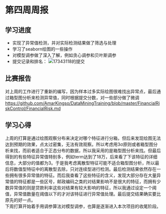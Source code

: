 # 第四周周报

## 学习进度
- 实现了异常值检测，并对实际检测结果做了筛选与处理
- 学习了seaborn绘图的一些操作
- 对模型调参做了深入了解，例如贪心调参和贝叶斯调参
- 提交记录和排名：
![17343118的提交](https://img-blog.csdnimg.cn/20201019155707878.png?x-oss-process=image/watermark,type_ZmFuZ3poZW5naGVpdGk,shadow_10,text_aHR0cHM6Ly9ibG9nLmNzZG4ubmV0L2Rpb3NtYWlfa2luZ3Nv,size_16,color_FFFFFF,t_70#pic_center)

## 比赛报告
对上周的工作进行了重新的编写，因为样本过多实际绘图很难找出异常点，最后通过箱型图分析来检测异常值，同时根据提交分数，对一些部分做了微调
https://github.com/AmarKingso/DataMiningTraining/blob/master/FinancialRiskControl/FinancialRisk.md  

## 学习心得
上周的打算是通过绘图观察分布来决定对哪个特征进行分箱，但后来发现绘图无法达到预期的效果，点太过密集，无法有效观察。所以考虑用3σ原则或者箱型图分析来找，而前者适合于正态分布的数据，所以我采用的是箱型图分析来找。但最后得到的有些特征异常值特别多，例如term达到了18万，后来看了下该特征的详细信息，大部分的值都为3。于是我考虑离散型特征可能不适合箱型图分析，所以最后将数值型特征中的离散型去除，只对连续型进行检测。最后检测结果依然存在一些拥有很多异常值的特征。而后我查看了这些特征的含义，发现大部分存在大量异常值的特征都是一些区号，邮政编码之类的对结果影响不是很大的特征，而拥有少数异常值的则是贷款利率这些对结果有较大影响的特征，所以我通过设定一个阈值，异常值数量在阈值以下的才对该特征进行异常值处理。最后提交结果确实要比原先的好一点。  
下周打算开始着手用调参算法对模型调参，也算是逐渐进入本次项目的收尾阶段。